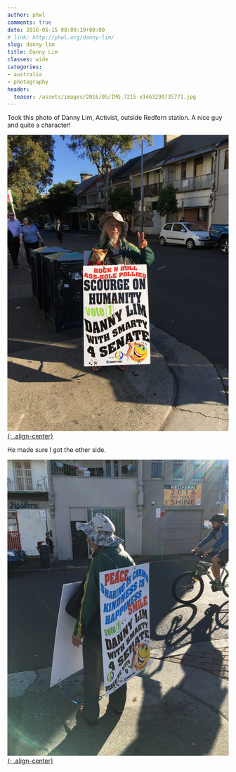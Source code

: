 ```yaml
---
author: phwl
comments: true
date: 2016-05-15 08:09:19+00:00
# link: http://phwl.org/danny-lim/
slug: danny-lim
title: Danny Lim
classes: wide
categories:
- australia
- photography
header:
  teaser: /assets/images/2016/05/IMG_7215-e1463299735771.jpg
---
```


Took this photo of Danny Lim, Activist, outside Redfern station. A nice guy and quite a character!

[![](/assets/images/2016/05/IMG_7215-e1463299735771.jpg){: .align-center}](/assets/images/2016/05/IMG_7215-e1463299735771.jpg)

<!-- more -->

He made sure I got the other side.

[![](/assets/images/2016/05/IMG_7217.jpg){: .align-center}](/assets/images/2016/05/IMG_7217.jpg)
